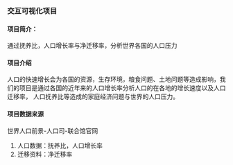 ### 交互可视化项目

#### 项目简介：
通过抚养比，人口增长率与净迁移率，分析世界各国的人口压力

#### 项目介绍
人口的快速增长会为各国的资源，生存环境，粮食问题、土地问题等造成影响，我们的项目是通过各国的近年来的人口增长率分析人口的在各地的增长速度以及人口迁移率，
人口抚养比等造成的家庭经济问题与世界的人口压力。

#### 项目数据来源
世界人口前景-人口司-联合馆官网
1. 人口数据：抚养比，人口增长率
2. 迁移资料：净迁移率

